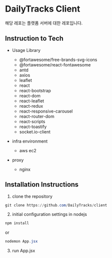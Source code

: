 # DailyTracks Client

해당 레포는 플랫폼 서버에 대한 레포입니다.

## Instruction to Tech

- Usage Library
  - @fortawesome/free-brands-svg-icons
  - @fortawesome/react-fontawesome
  - antd
  - axios
  - leaflet
  - react
  - react-bootstrap
  - react-dom
  - react-leaflet
  - react-redux
  - react-responsive-carousel
  - react-router-dom
  - react-scripts
  - react-toastify
  - socket.io-client
  
- infra environment
  - aws ec2
- proxy
  - nginx

## Installation Instructions

1. clone the repository

```powershell
git clone https://github.com/DailyTracks/client
```

2. initial configuration settings in nodejs

```powershell
npm install
```
or

```powershell
nodemon App.jsx
```

3. run App.jsx
